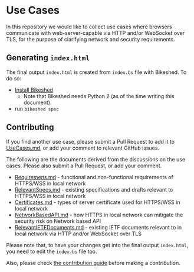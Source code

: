 # Use Cases

In this repository we would like to collect use cases where browsers communicate with web-server-capable
via HTTP and/or WebSocket over TLS, for the purpose of clarifying network and security requirements.

## Generating `index.html`

The final output `index.html` is created from `index.bs` file with Bikeshed. To do so:

- [Install Bikeshed](https://tabatkins.github.io/bikeshed/#installing)
    - Note that Bikeshed needs Python 2 (as of the time writing this document).
- run `bikeshed spec`

## Contributing

If you find another use case, please submit a Pull Request to add it to [UseCases.md](UseCases.md), or add your comment to relevant GitHub issues.

The following are the documents derived from the discussions on the use cases. Please also submit a Pull Request, or add your comment.

* [Requiremens.md](Requirements.md) - functional and non-functional requirements of HTTPS/WSS in local network
* [RelevantSpecs.md](RelevantSpecs.md) - existing specifications and drafts relevant to HTTPS/WSS in local network
* [Certificates.md](Certificates.md) - types of server certificate used for HTTPS/WSS in local network
* [NetworkBasedAPI.md](NetworkBasedAPI.md) - how HTTPS in local network can mitigate the security risk on Network based API
* [RelevantIETFDocuments.md](RelevantIETFDocuments.md) - existing IETF documents relevant to
in local network via HTTP and/or WebSocket over TLS

Please note that, to have your changes get into the final output `index.html`, you need to edit the `index.bs` file too.

Also, please check [the contribution guide](CONTRIBUTING.md) before making a contribution.
